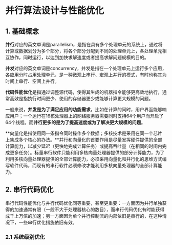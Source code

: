 # 并行算法设计与性能优化

## 1. 基础概念

**并行**对应的英文单词是parallelism，是指在具有多个处理单元的系统上，通过将计算或数据划分为多个部分，将各个部分分配到不同的处理单元上，各处理单元相互协作，同时运行，以达到加快求解速度或者提高求解问题规模的目的。

**并发**对应的英文单词是concurrency，并发是指在一个处理单元上运行多个应用，各应用分时占用处理单元，是一种微观上串行、宏观上并行的模式，有时也称其为时间上串行、空间上并行。

**代码性能优化**是指通过调整源代码，使得其生成的机器指令能够更高效地执行，通常高效是指执行时间更少、使用的存储器更少或能够计算更大规模的问题。

一般来说，**并发是为了满足应用的功能需求**，比如在计算的同时，用户界面能够响应用户；一个运行在16核处理器上的网络服务器需要同时支持64个用户而开启了64个线程。而**并行更多的是为了提高速度或为了解决更大规模的问题**。

**向量化是指使用同一条指令同时操作多个数据；多核技术是采用在同一个芯片上集成多个核心的办法。**并行和向量化的首要作用是尽量发挥硬件提供的全部计算能力，以减少延迟（更快地完成计算任务）或提高吞吐量（在相同的时间内完成更多任务）。标量串行软件只能利用多核向量处理器提供的部分计算能力，为了利用多核向量处理器提供的全部计算能力，必须采用向量化和并行化的思维方式编写软件代码，而现有的串行软件必须修改才能利用多核向量处理器的全部计算能力。

## 2. 串行代码优化

串行代码性能优化与并行代码优化同等重要，甚至更重要：一方面因为并行单独获得的加速通常有限（一般不大于处理器核心的数目），而串行代码优化有时能获得成千上万倍的加速；另一方面因为单个并行控制流的内部依旧是串行的，在这种情况下，一些串行优化措施依旧有效。

### 2.1 系统级别优化

